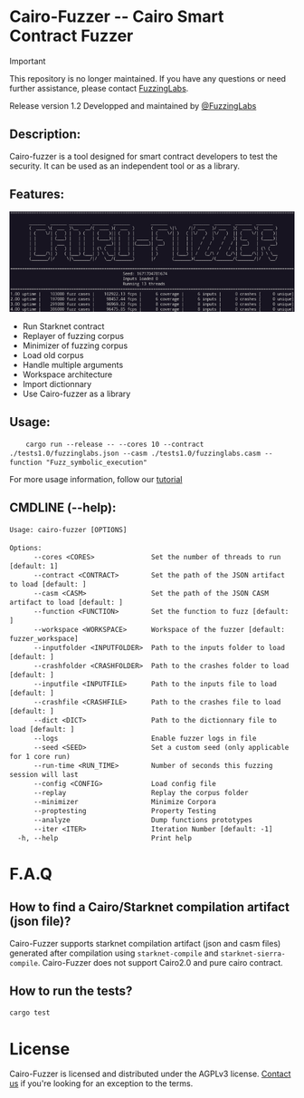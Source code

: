 # Cairo-Fuzzer -- Cairo Smart Contract Fuzzer

> [!IMPORTANT]  
> This repository is no longer maintained. If you have any questions or need further assistance, please contact [FuzzingLabs](https://fuzzinglabs.com/).

Release version 1.2
Developped and maintained by [@FuzzingLabs](https://github.com/FuzzingLabs)

## Description:

Cairo-fuzzer is a tool designed for smart contract developers to test the security. It can be used as an independent tool or as a library.

## Features:

<p align="center">
	<img src="cairo-fuzzer.png"/>
</p>

- Run Starknet contract
- Replayer of fuzzing corpus
- Minimizer of fuzzing corpus
- Load old corpus
- Handle multiple arguments
- Workspace architecture
- Import dictionnary
- Use Cairo-fuzzer as a library


## Usage:
```
	cargo run --release -- --cores 10 --contract ./tests1.0/fuzzinglabs.json --casm ./tests1.0/fuzzinglabs.casm --function "Fuzz_symbolic_execution"

```

For more usage information, follow our [tutorial](docs/TUTO101.md)

## CMDLINE (--help):

```
Usage: cairo-fuzzer [OPTIONS]

Options:
      --cores <CORES>              Set the number of threads to run [default: 1]
      --contract <CONTRACT>        Set the path of the JSON artifact to load [default: ]
      --casm <CASM>                Set the path of the JSON CASM artifact to load [default: ]
      --function <FUNCTION>        Set the function to fuzz [default: ]
      --workspace <WORKSPACE>      Workspace of the fuzzer [default: fuzzer_workspace]
      --inputfolder <INPUTFOLDER>  Path to the inputs folder to load [default: ]
      --crashfolder <CRASHFOLDER>  Path to the crashes folder to load [default: ]
      --inputfile <INPUTFILE>      Path to the inputs file to load [default: ]
      --crashfile <CRASHFILE>      Path to the crashes file to load [default: ]
      --dict <DICT>                Path to the dictionnary file to load [default: ]
      --logs                       Enable fuzzer logs in file
      --seed <SEED>                Set a custom seed (only applicable for 1 core run)
      --run-time <RUN_TIME>        Number of seconds this fuzzing session will last
      --config <CONFIG>            Load config file
      --replay                     Replay the corpus folder
      --minimizer                  Minimize Corpora
      --proptesting                Property Testing
      --analyze                    Dump functions prototypes
      --iter <ITER>                Iteration Number [default: -1]
  -h, --help                       Print help
```

# F.A.Q

## How to find a Cairo/Starknet compilation artifact (json file)?

Cairo-Fuzzer supports starknet compilation artifact (json and casm files) generated after compilation using `starknet-compile` and `starknet-sierra-compile`.
Cairo-Fuzzer does not support Cairo2.0 and pure cairo contract.

## How to run the tests?

```
cargo test
```

# License

Cairo-Fuzzer is licensed and distributed under the AGPLv3 license. [Contact us](mailto:contact@fuzzinglabs.com) if you're looking for an exception to the terms.
